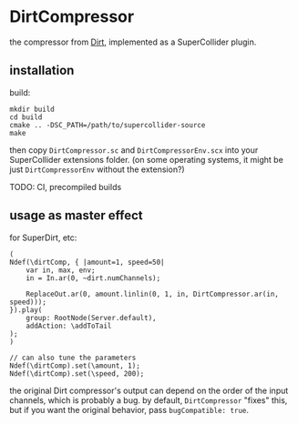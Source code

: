 # DirtCompressor

the compressor from [Dirt](https://github.com/tidalcycles/Dirt/blob/071fd88b3e004a11215afd11b718e92d3ab44d18/audio.c#L770-L777), implemented as a SuperCollider plugin.

## installation

build:

```shell
mkdir build
cd build
cmake .. -DSC_PATH=/path/to/supercollider-source
make
```

then copy `DirtCompressor.sc` and `DirtCompressorEnv.scx` into your SuperCollider extensions folder. (on some operating systems, it might be just `DirtCompressorEnv` without the extension?)

TODO: CI, precompiled builds

## usage as master effect

for SuperDirt, etc:

```supercollider
(
Ndef(\dirtComp, { |amount=1, speed=50|
	var in, max, env;
	in = In.ar(0, ~dirt.numChannels);

	ReplaceOut.ar(0, amount.linlin(0, 1, in, DirtCompressor.ar(in, speed)));
}).play(
	group: RootNode(Server.default),
	addAction: \addToTail
);
)

// can also tune the parameters
Ndef(\dirtComp).set(\amount, 1);
Ndef(\dirtComp).set(\speed, 200);
```

the original Dirt compressor's output can depend on the order of the input channels, which is probably a bug. by default, `DirtCompressor` "fixes" this, but if you want the original behavior, pass `bugCompatible: true`.
